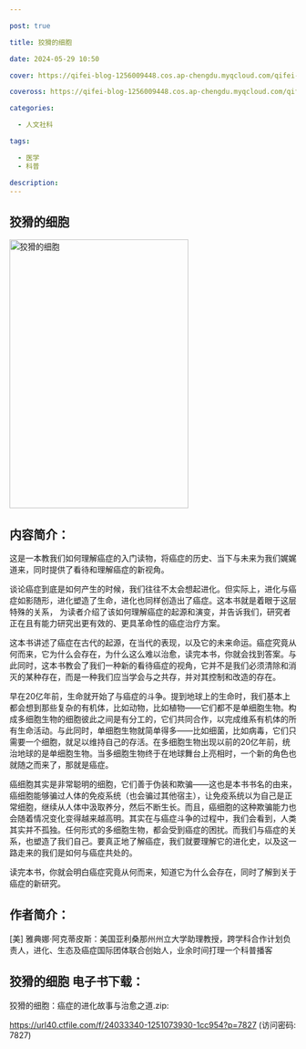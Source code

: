 ```yaml
---

post: true

title: 狡猾的细胞

date: 2024-05-29 10:50

cover: https://qifei-blog-1256009448.cos.ap-chengdu.myqcloud.com/qifei-blog/65b1b492871b83018adc6fa0.jpg

coveross: https://qifei-blog-1256009448.cos.ap-chengdu.myqcloud.com/qifei-blog/65b1b492871b83018adc6fa0.jpg

categories:

  - 人文社科

tags:

  - 医学
  - 科普

description:
---
```




## 狡猾的细胞
<img alt="狡猾的细胞 " class="aligncenter loading" data-was-processed="true" decoding="async" fetchpriority="high" height="471" src="https://qifei-blog-1256009448.cos.ap-chengdu.myqcloud.com/qifei-blog/65b1b492871b83018adc6fa0.jpg" style="cursor: zoom-in;" width="314"/>

## 内容简介：

这是一本教我们如何理解癌症的入门读物，将癌症的历史、当下与未来为我们娓娓道来，同时提供了看待和理解癌症的新视角。

谈论癌症到底是如何产生的时候，我们往往不太会想起进化。但实际上，进化与癌症如影随形，进化塑造了生命，进化也同样创造出了癌症。这本书就是着眼于这层特殊的关系， 为读者介绍了该如何理解癌症的起源和演变，并告诉我们，研究者正在且有能力研究出更有效的、更具革命性的癌症治疗方案。

这本书讲述了癌症在古代的起源，在当代的表现，以及它的未来命运。癌症究竟从何而来，它为什么会存在，为什么这么难以治愈，读完本书，你就会找到答案。与此同时，这本书教会了我们一种新的看待癌症的视角，它并不是我们必须清除和消灭的某种存在，而是一种我们应当学会与之共存，并对其控制和改造的存在。

早在20亿年前，生命就开始了与癌症的斗争。提到地球上的生命时，我们基本上都会想到那些复杂的有机体，比如动物，比如植物——它们都不是单细胞生物。构成多细胞生物的细胞彼此之间是有分工的，它们共同合作，以完成维系有机体的所有生命活动。与此同时，单细胞生物就简单得多——比如细菌，比如病毒，它们只需要一个细胞，就足以维持自己的存活。在多细胞生物出现以前的20亿年前，统治地球的是单细胞生物。当多细胞生物终于在地球舞台上亮相时，一个新的角色也就随之而来了，那就是癌症。

癌细胞其实是非常聪明的细胞，它们善于伪装和欺骗——这也是本书书名的由来，癌细胞能够骗过人体的免疫系统（也会骗过其他宿主），让免疫系统以为自己是正常细胞，继续从人体中汲取养分，然后不断生长。而且，癌细胞的这种欺骗能力也会随着情况变化变得越来越高明。其实在与癌症斗争的过程中，我们会看到，人类其实并不孤独。任何形式的多细胞生物，都会受到癌症的困扰。而我们与癌症的关系，也塑造了我们自己。要真正地了解癌症，我们就要理解它的进化史，以及这一路走来的我们是如何与癌症共处的。

读完本书，你就会明白癌症究竟从何而来，知道它为什么会存在，同时了解到关于癌症的新研究。

## 作者简介：

[美] 雅典娜·阿克蒂皮斯：美国亚利桑那州州立大学助理教授，跨学科合作计划负责人，进化、生态及癌症国际团体联合创始人，业余时间打理一个科普播客

## 狡猾的细胞 电子书下载：



狡猾的细胞：癌症的进化故事与治愈之道.zip: 

https://url40.ctfile.com/f/24033340-1251073930-1cc954?p=7827 (访问密码: 7827)
